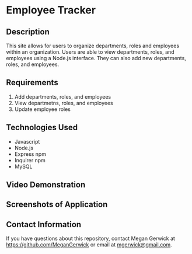 # Employee Tracker

## Description
This site allows for users to organize departments, roles and employees within an organization. Users are able to view departments, roles, and employees using a Node.js interface. They can also add new departments, roles, and employees.

## Requirements
1. Add departments, roles, and employees
2. View departmetns, roles, and employees
3. Update employee roles

## Technologies Used
- Javascript
- Node.js
- Express npm
- Inquirer npm
- MySQL

## Video Demonstration


## Screenshots of Application


## Contact Information
If you have questions about this repository, contact Megan Gerwick at https://github.com/MeganGerwick or email at mgerwick@gmail.com.
